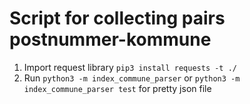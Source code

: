 # Script for collecting pairs postnummer-kommune

1. Import request library `pip3 install requests -t ./`
2. Run `python3 -m index_commune_parser` or `python3 -m index_commune_parser test` for pretty json file
